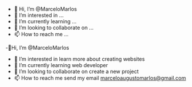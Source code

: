 - 👋 Hi, I’m @MarceloMarlos
- 👀 I’m interested in ...
- 🌱 I’m currently learning ...
- 💞️ I’m looking to collaborate on ...
- 📫 How to reach me ...

<!---
MarceloMarlos/MarceloMarlos is a ✨ special ✨ repository because its `README.md` (this file) appears on your GitHub profile.
You can click the Preview link to take a look at your changes.
--->
-👋Hi, I’m @MarceloMarlos
- 👀 I’m interested in learn more about creating websites
- 🌱 I’m currently learning web developer
- 💞️ I’m looking to collaborate on create a new project
- 📫 How to reach me send my email marceloaugustomarlos@gmail.com
